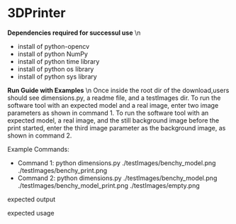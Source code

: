 # 3DPrinter

**Dependencies required for successul use** \n
* install of python-opencv
* install of python NumPy
* install of python time library
* install of python os library
* install of python sys library

**Run Guide with Examples** \n
Once inside the root dir of the download,users should see dimensions.py, a readme file, and a testImages dir.
To run the software tool with an expected model and a real image, enter two image parameters as shown in command 1.
To run the software tool with an expected model, a real image, and the still background image before the print started, enter the third image parameter as the background image, as shown in command 2.

Example Commands:
* Command 1: python dimensions.py ./testImages/benchy_model.png ./testImages/benchy_print.png
* Command 2: python dimensions.py ./testImages/benchy_model.png ./testImages/benchy_model_print.png ./testImages/empty.png

expected output

expected usage
